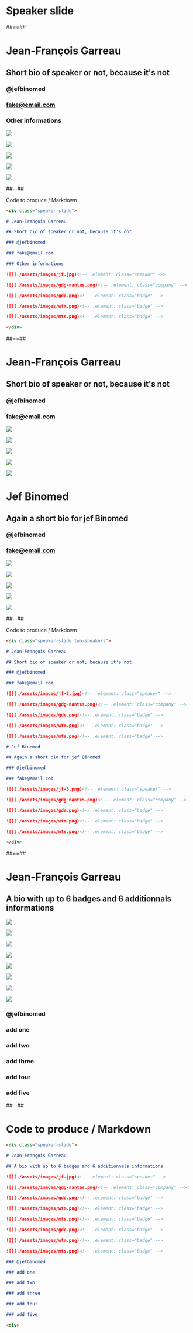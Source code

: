 <!-- .slide: class="transition" -->

# Speaker slide

##==##

<!-- .slide: class="speaker-slide" -->

<div class="speaker-slide">

# Jean-François Garreau

## Short bio of speaker or not, because it's not

### @jefbinomed

### fake@email.com

### Other informations

![](./assets/images/jf.jpg)<!-- .element: class="speaker" -->

![](./assets/images/gdg-nantes.png)<!-- .element: class="company" -->

![](./assets/images/gde.png)<!-- .element: class="badge" -->

![](./assets/images/wtm.png)<!-- .element: class="badge" -->

![](./assets/images/mts.png)<!-- .element: class="badge" -->

</div>

##--##

Code to produce / Markdown

```markdown
<div class="speaker-slide">

# Jean-François Garreau

## Short bio of speaker or not, because it's not

### @jefbinomed

### fake@email.com

### Other informations

![](./assets/images/jf.jpg)<!-- .element: class="speaker" -->

![](./assets/images/gdg-nantes.png)<!-- .element: class="company" -->

![](./assets/images/gde.png)<!-- .element: class="badge" -->

![](./assets/images/wtm.png)<!-- .element: class="badge" -->

![](./assets/images/mts.png)<!-- .element: class="badge" -->

</div>
```

##==##

<!-- .slide: class="speaker-slide" -->

<div class="speaker-slide two-speakers">

# Jean-François Garreau

## Short bio of speaker or not, because it's not

### @jefbinomed

### fake@email.com

![](./assets/images/jf-2.jpg)<!-- .element: class="speaker" -->

![](./assets/images/gdg-nantes.png)<!-- .element: class="company" -->

![](./assets/images/gde.png)<!-- .element: class="badge" -->

![](./assets/images/wtm.png)<!-- .element: class="badge" -->

![](./assets/images/mts.png)<!-- .element: class="badge" -->

# Jef Binomed

## Again a short bio for jef Binomed

### @jefbinomed

### fake@email.com

![](./assets/images/jf-3.png)<!-- .element: class="speaker" -->

![](./assets/images/gdg-nantes.png)<!-- .element: class="company" -->

![](./assets/images/gde.png)<!-- .element: class="badge" -->

![](./assets/images/wtm.png)<!-- .element: class="badge" -->

![](./assets/images/mts.png)<!-- .element: class="badge" -->

</div>

##--##

Code to produce / Markdown

```markdown
<div class="speaker-slide two-speakers">

# Jean-François Garreau

## Short bio of speaker or not, because it's not

### @jefbinomed

### fake@email.com

![](./assets/images/jf-2.jpg)<!-- .element: class="speaker" -->

![](./assets/images/gdg-nantes.png)<!-- .element: class="company" -->

![](./assets/images/gde.png)<!-- .element: class="badge" -->

![](./assets/images/wtm.png)<!-- .element: class="badge" -->

![](./assets/images/mts.png)<!-- .element: class="badge" -->

# Jef Binomed

## Again a short bio for jef Binomed

### @jefbinomed

### fake@email.com

![](./assets/images/jf-3.png)<!-- .element: class="speaker" -->

![](./assets/images/gdg-nantes.png)<!-- .element: class="company" -->

![](./assets/images/gde.png)<!-- .element: class="badge" -->

![](./assets/images/wtm.png)<!-- .element: class="badge" -->

![](./assets/images/mts.png)<!-- .element: class="badge" -->

</div>
```

##==##

<!-- .slide: class="speaker-slide" -->

<div class="speaker-slide">

# Jean-François Garreau

## A bio with up to 6 badges and 6 additionnals informations

![](./assets/images/jf.jpg)<!-- .element: class="speaker" -->

![](./assets/images/gdg-nantes.png)<!-- .element: class="company" -->

![](./assets/images/gde.png)<!-- .element: class="badge" -->

![](./assets/images/wtm.png)<!-- .element: class="badge" -->

![](./assets/images/mts.png)<!-- .element: class="badge" -->

![](./assets/images/gde.png)<!-- .element: class="badge" -->

![](./assets/images/wtm.png)<!-- .element: class="badge" -->

![](./assets/images/mts.png)<!-- .element: class="badge" -->

### @jefbinomed

### add one

### add two

### add three

### add four

### add five

<div>

##--##

<!-- .slide: class="with-code" -->

# Code to produce / Markdown

```markdown
<div class="speaker-slide">

# Jean-François Garreau

## A bio with up to 6 badges and 6 additionnals informations

![](./assets/images/jf.jpg)<!-- .element: class="speaker" -->

![](./assets/images/gdg-nantes.png)<!-- .element: class="company" -->

![](./assets/images/gde.png)<!-- .element: class="badge" -->

![](./assets/images/wtm.png)<!-- .element: class="badge" -->

![](./assets/images/mts.png)<!-- .element: class="badge" -->

![](./assets/images/gde.png)<!-- .element: class="badge" -->

![](./assets/images/wtm.png)<!-- .element: class="badge" -->

![](./assets/images/mts.png)<!-- .element: class="badge" -->

### @jefbinomed

### add one

### add two

### add three

### add four

### add five

<div>
```
